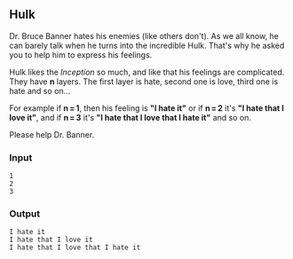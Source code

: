 ## Hulk

Dr. Bruce Banner hates his enemies (like others don't). As we all know, he can barely talk when he turns into the incredible Hulk. That's why he asked you to help him to express his feelings.

Hulk likes the _Inception_ so much, and like that his feelings are complicated. They have **n** layers. The first layer is hate, second one is love, third one is hate and so on...

For example if **n = 1**, then his feeling is **"I hate it"** or if **n = 2** it's **"I hate that I love it"**, and if **n = 3** it's **"I hate that I love that I hate it"** and so on.

Please help Dr. Banner.

### Input
```
1
2
3
```

### Output
```
I hate it
I hate that I love it
I hate that I love that I hate it
```
